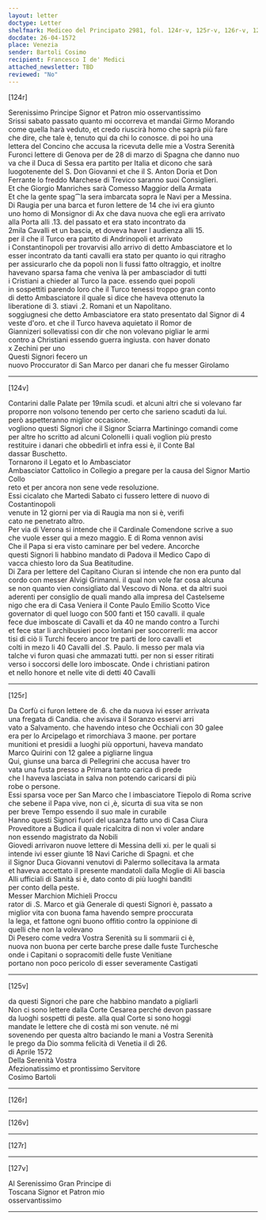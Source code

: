 ```yaml
---
layout: letter
doctype: Letter
shelfmark: Mediceo del Principato 2981, fol. 124r-v, 125r-v, 126r-v, 127r-v
docdate: 26-04-1572
place: Venezia
sender: Bartoli Cosimo
recipient: Francesco I de' Medici
attached_newsletter: TBD
reviewed: "No"
---
```


[124r]  
  
  
Serenissimo Principe Signor et Patron mio osservantissimo  
Srissi sabato passato quanto mi occorreva et mandai Girmo Morando  
come quella harà veduto, et credo riuscirà homo che saprà più fare  
che dire, che tale è, tenuto qui da chi lo conosce. di poi ho una  
lettera del Concino che accusa la ricevuta delle mie a Vostra Serenità  
Furonci lettere di Genova per de 28 di marzo di Spagna che danno nuo  
va che il Duca di Sessa era partito per Italia et dicono che sarà  
luogotenente del S. Don Giovanni et che il S. Anton Doria et Don  
Ferrante lo freddo Marchese di Trevico saranno suoi Consiglieri.  
Et che Giorgio Manriches sarà Comesso Maggior della Armata  
Et che la gente spag⁀la sera imbarcata sopra le Navi per a Messina.  
Di Raugia per una barca et furon lettere de 14 che ivi era giunto  
uno homo di Monsignor di Ax che dava nuova che egli era arrivato  
alla Porta alli .13. del passato et era stato incontrato da  
2mila Cavalli et un bascia, et doveva haver l audienza alli 15.  
per il che il Turco era partito di Andrinopoli et arrivato  
i Constantinopoli per trovarvisi allo arrivo di detto Ambasciatore et lo  
esser incontrato da tanti cavalli era stato per quanto io qui ritragho  
per assicurarlo che da popoli non li fussi fatto oltraggio, et inoltre  
havevano sparsa fama che veniva là per ambasciador di tutti  
i Cristiani a chieder al Turco la pace. essendo quei popoli  
in sospettiti parendo loro che il Turco tenessi troppo gran conto  
di detto Ambasciatore il quale si dice che haveva ottenuto la  
liberatione di 3. stiavi .2. Romani et un Napolitano.  
soggiugnesi che detto Ambasciatore era stato presentato dal Signor di 4  
veste d'oro. et che il Turco haveva aquietato il Romor de  
Giannizeri sollevatissi con dir che non volevano pigliar le armi  
contro a Christiani essendo guerra ingiusta. con haver donato  
x Zechini per uno  
Questi Signori fecero un  
nuovo Proccurator di San Marco per danari che fu messer Girolamo  
  
---  

[124v]  
  
  
Contarini dalle Palate per 19mila scudi. et alcuni altri che si volevano far  
proporre non volsono tenendo per certo che sarieno scaduti da lui.  
però aspetteranno miglior occasione.  
vogliono questi Signori che il Signor Sciarra Martiningo comandi come  
per altre ho scritto ad alcuni Colonelli i quali voglion più presto  
restituire i danari che obbedirli et infra essi è, il Conte Bal  
dassar Buschetto.  
Tornarono il Legato et lo Ambasciator  
Ambasciator Cattolico in Collegio a pregare per la causa del Signor Martio Collo  
reto et per ancora non sene vede resoluzione.  
Essi cicalato che Martedi Sabato ci fussero lettere di nuovo di Costantinopoli  
venute in 12 giorni per via di Raugia ma non si è, verifi  
cato ne penetrato altro.  
Per via di Verona si intende che il Cardinale Comendone scrive a suo  
che vuole esser qui a mezo maggio. E di Roma vennon avisi  
Che il Papa si era visto caminare per bel vedere. Ancorche  
questi Signori li habbino mandato di Padova il Medico Capo di  
vacca chiesto loro da Sua Beatitudine.  
Di Zara per lettere del Capitano Ciuran si intende che non era punto dal  
cordo con messer Alvigi Grimanni. il qual non vole far cosa alcuna  
se non quanto vien consigliato dal Vescovo di Nona. et da altri suoi  
aderenti per consiglio de quali mando alla impresa del Castelseme  
nigo che era di Casa Veniera il Conte Paulo Emilio Scotto Vice  
governator di quel luogo con 500 fanti et 150 cavalli. il quale  
fece due imboscate di Cavalli et da 40 ne mando contro a Turchi  
et fece star li archibusieri poco lontani per soccorrerli: ma accor  
tisi di ciò li Turchi fecero ancor tre parti de loro cavalli et  
colti in mezo li 40 Cavalli del .S. Paulo. li messo per mala via  
talche vi furon quasi che ammazati tutti. per non si esser ritirati  
verso i soccorsi delle loro imboscate. Onde i christiani patiron  
et nello honore et nelle vite di detti 40 Cavalli  
  
---  

[125r]  
  
  
Da Corfù ci furon lettere de .6. che da nuova ivi esser arrivata  
una fregata di Candia. che avisava il Soranzo esservi arri  
vato a Salvamento. che havendo inteso che Occhiali con 30 galee  
era per lo Arcipelago et rimorchiava 3 maone. per portare  
munitioni et presidii a luoghi più opportuni, haveva mandato  
Marco Quirini con 12 galee a pigliarne lingua  
Qui, giunse una barca di Pellegrini che accusa haver tro  
vata una fusta presso a Primara tanto carica di prede  
che l haveva lasciata in salva non potendo caricarsi di più  
robe o persone.  
Essi sparsa voce per San Marco che l imbasciatore Tiepolo di Roma scrive  
che sebene il Papa vive, non ci ,è, sicurta di sua vita se non  
per breve Tempo essendo il suo male in curabile  
Hanno questi Signori fuori del usanza fatto uno di Casa Ciura  
Proveditore a Budica il quale ricalcitra di non vi voler andare  
non essendo magistrato da Nobili  
Giovedi arrivaron nuove lettere di Messina delli xi. per le quali si  
intende ivi esser giunte 18 Navi Cariche di Spagni. et che  
il Signor Duca Giovanni venutovi di Palermo sollecitava la armata  
et haveva accettato il presente mandatoli dalla Moglie di Ali bascia  
Alli ufficiali di Sanità si è, dato conto di più luoghi banditi  
per conto della peste.  
Messer Marchion Michieli Proccu  
rator di .S. Marco et già Generale di questi Signori è, passato a  
miglior vita con buona fama havendo sempre proccurata  
la lega, et fattone ogni buono offitio contro la oppinione di  
quelli che non la volevano  
Di Pesero come vedra Vostra Serenità su li sommarii ci è,  
nuova non buona per certe barche prese dalle fuste Turchesche  
onde i Capitani o sopracomiti delle fuste Venitiane  
portano non poco pericolo di esser severamente Castigati  
  
---  

[125v]  
  
  
da questi Signori che pare che habbino mandato a pigliarli  
Non ci sono lettere dalla Corte Cesarea perché devon passare  
da luoghi sospetti di peste. alla qual Corte si sono hoggi  
mandate le lettere che di costà mi son venute. né mi  
sovenendo per questa altro baciando le mani a Vostra Serenità  
le prego da Dio somma felicità di Venetia il dì 26.  
di Aprile 1572  
Della Serenità Vostra  
Afezionatissimo et prontissimo Servitore  
Cosimo Bartoli  
  
---  

[126r]  
  
  
  
---  

[126v]  
  
  
  
---  

[127r]  
  
  
  
---  

[127v]  
  
  
Al Serenissimo Gran Principe di  
Toscana Signor et Patron mio  
osservantissimo  
  
---  

